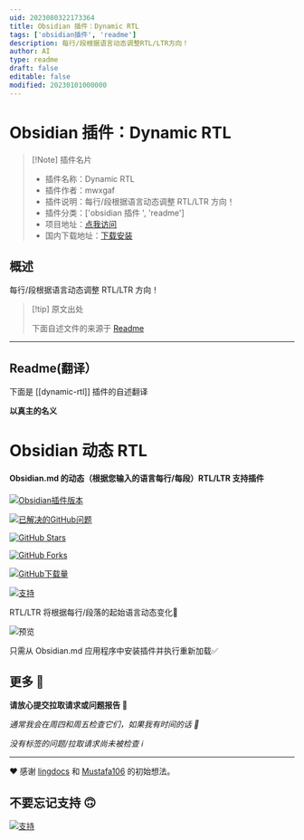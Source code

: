 ```yaml
---
uid: 2023080322173364
title: Obsidian 插件：Dynamic RTL
tags: ['obsidian插件', 'readme']
description: 每行/段根据语言动态调整RTL/LTR方向！
author: AI
type: readme
draft: false
editable: false
modified: 20230101000000
---
```


# Obsidian 插件：Dynamic RTL

> [!Note] 插件名片
> - 插件名称：Dynamic RTL
> - 插件作者：mwxgaf
> - 插件说明：每行/段根据语言动态调整 RTL/LTR 方向！
> - 插件分类：['obsidian 插件 ', 'readme']
> - 项目地址：[点我访问](https://github.com/mwxgaf/obsidian-dynamic-rtl)
> - 国内下载地址：[下载安装](https://pkmer.cn/products/plugin/pluginMarket/?dynamic-rtl)

## 概述

每行/段根据语言动态调整 RTL/LTR 方向！

> [!tip] 原文出处
>
>下面自述文件的来源于 [Readme](https://ghproxy.net/https://raw.githubusercontent.com/mwxgaf/obsidian-dynamic-rtl/master/README.md)

---

## Readme(翻译）

下面是 [[dynamic-rtl]] 插件的自述翻译

**以真主的名义**

# Obsidian 动态 RTL

#### Obsidian.md 的动态（根据您输入的语言每行/每段）RTL/LTR 支持插件

[![Obsidian插件版本](https://img.shields.io/github/manifest-json/v/mwxgaf/obsidian-dynamic-rtl?color=blue&label=Community%20Plugins&logo=obsidian&logoColor=purple&style=flat)](https://obsidian.md)

[![已解决的GitHub问题](https://img.shields.io/github/issues-closed/mwxgaf/obsidian-dynamic-rtl?color=success&label=issues&logo=github&style=flat)](https://github.com/mwxgaf/obsidian-dynamic-rtl/issues?q=is%3Aissue+is%3Aclosed)

[![GitHub Stars](https://img.shields.io/github/stars/mwxgaf/obsidian-dynamic-rtl?color=gold&logo=github&style=flat)](https://github.com/mwxgaf/obsidian-dynamic-rtl/stargazers)

[![GitHub Forks](https://img.shields.io/github/forks/mwxgaf/obsidian-dynamic-rtl?logo=github)](https://github.com/mwxgaf/obsidian-dynamic-rtl/network/members)

[![GitHub下载量](https://img.shields.io/github/downloads/mwxgaf/obsidian-dynamic-rtl/total?logo=github)](https://github.com/mwxgaf/obsidian-dynamic-rtl/releases)

[![支持](https://raw.githubusercontent.com/mwxgaf/obsidian-dynamic-rtl/master/support.png)](https://mwxgaf.ir/support)

RTL/LTR 将根据每行/段落的起始语言动态变化🙂

![预览](https://raw.githubusercontent.com/mwxgaf/obsidian-dynamic-rtl/master/preview.png)

只需从 Obsidian.md 应用程序中安装插件并执行重新加载✅

## 更多 🤔

**请放心提交拉取请求或问题报告 🐧**

_通常我会在周四和周五检查它们，如果我有时间的话 📆_

_没有标签的问题/拉取请求尚未被检查 ℹ️_

---

❤️ 感谢 [lingdocs](https://forum.obsidian.md/u/lingdocs) 和 [Mustafa106](https://forum.obsidian.md/u/mustafa106) 的初始想法。

## 不要忘记支持 🙃

[![支持](https://raw.githubusercontent.com/mwxgaf/obsidian-dynamic-rtl/master/support.png)](https://mwxgaf.ir/support)
